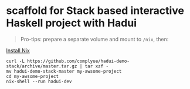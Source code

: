 # scaffold for Stack based interactive Haskell project with Hadui

> Pro-tips: prepare a separate volume and mount to `/nix`, then:

[Install Nix](https://nixos.org/nix/download.html)

```shell
curl -L https://github.com/complyue/hadui-demo-stack/archive/master.tar.gz | tar xzf -
mv hadui-demo-stack-master my-awsome-project
cd my-awsome-project
nix-shell --run hadui-dev
```
